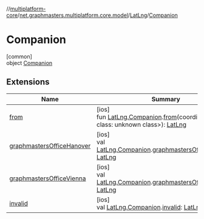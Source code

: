 //[multiplatform-core](../../../../index.md)/[net.graphmasters.multiplatform.core.model](../../index.md)/[LatLng](../index.md)/[Companion](index.md)

# Companion

[common]\
object [Companion](index.md)

## Extensions

| Name | Summary |
|---|---|
| [from](../../../net.graphmasters.multiplatform.core.model.latLng/from.md) | [ios]<br>fun [LatLng.Companion](index.md#1461150996%2FExtensions%2F-183831061).[from](../../../net.graphmasters.multiplatform.core.model.latLng/from.md)(coordinate: &lt;Error class: unknown class&gt;): [LatLng](../index.md#94959378%2FExtensions%2F-183831061) |
| [graphmastersOfficeHanover](../../../net.graphmasters.multiplatform.core.model.latLng/graphmasters-office-hanover.md) | [ios]<br>val [LatLng.Companion](index.md#1461150996%2FExtensions%2F-183831061).[graphmastersOfficeHanover](../../../net.graphmasters.multiplatform.core.model.latLng/graphmasters-office-hanover.md): [LatLng](../index.md#94959378%2FExtensions%2F-183831061) |
| [graphmastersOfficeVienna](../../../net.graphmasters.multiplatform.core.model.latLng/graphmasters-office-vienna.md) | [ios]<br>val [LatLng.Companion](index.md#1461150996%2FExtensions%2F-183831061).[graphmastersOfficeVienna](../../../net.graphmasters.multiplatform.core.model.latLng/graphmasters-office-vienna.md): [LatLng](../index.md#94959378%2FExtensions%2F-183831061) |
| [invalid](../../../net.graphmasters.multiplatform.core.model.latLng/invalid.md) | [ios]<br>val [LatLng.Companion](index.md#1461150996%2FExtensions%2F-183831061).[invalid](../../../net.graphmasters.multiplatform.core.model.latLng/invalid.md): [LatLng](../index.md#94959378%2FExtensions%2F-183831061) |
